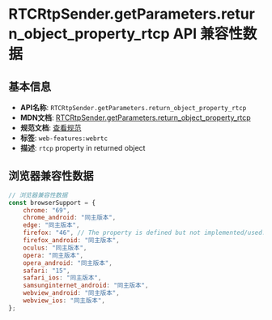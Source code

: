 # RTCRtpSender.getParameters.return_object_property_rtcp API 兼容性数据

## 基本信息

- **API名称**: `RTCRtpSender.getParameters.return_object_property_rtcp`
- **MDN文档**: [RTCRtpSender.getParameters.return_object_property_rtcp](https://developer.mozilla.org/docs/Web/API/RTCRtpSender/getParameters#rtcp)
- **规范文档**: [查看规范](https://w3c.github.io/webrtc-pc/#dom-rtcrtpparameters-rtcp)
- **标签**: `web-features:webrtc`
- **描述**: `rtcp` property in returned object

## 浏览器兼容性数据

```javascript
// 浏览器兼容性数据
const browserSupport = {
    chrome: "69",
    chrome_android: "同主版本",
    edge: "同主版本",
    firefox: "46", // The property is defined but not implemented/used.,
    firefox_android: "同主版本",
    oculus: "同主版本",
    opera: "同主版本",
    opera_android: "同主版本",
    safari: "15",
    safari_ios: "同主版本",
    samsunginternet_android: "同主版本",
    webview_android: "同主版本",
    webview_ios: "同主版本",
};

```

